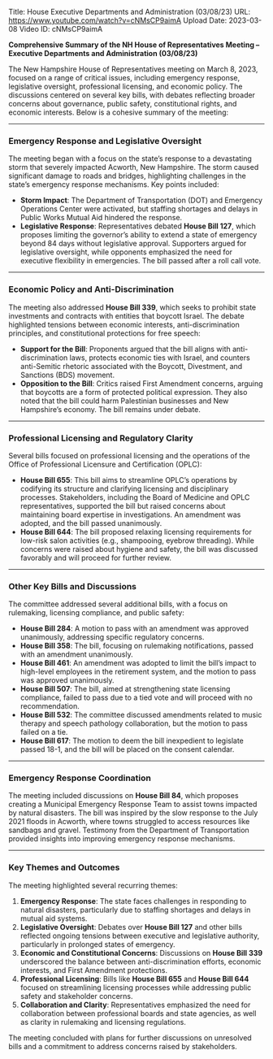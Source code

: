 Title: House Executive Departments and Administration (03/08/23)
URL: https://www.youtube.com/watch?v=cNMsCP9aimA
Upload Date: 2023-03-08
Video ID: cNMsCP9aimA

**Comprehensive Summary of the NH House of Representatives Meeting – Executive Departments and Administration (03/08/23)**

The New Hampshire House of Representatives meeting on March 8, 2023, focused on a range of critical issues, including emergency response, legislative oversight, professional licensing, and economic policy. The discussions centered on several key bills, with debates reflecting broader concerns about governance, public safety, constitutional rights, and economic interests. Below is a cohesive summary of the meeting:

---

### **Emergency Response and Legislative Oversight**
The meeting began with a focus on the state’s response to a devastating storm that severely impacted Acworth, New Hampshire. The storm caused significant damage to roads and bridges, highlighting challenges in the state’s emergency response mechanisms. Key points included:
- **Storm Impact**: The Department of Transportation (DOT) and Emergency Operations Center were activated, but staffing shortages and delays in Public Works Mutual Aid hindered the response.
- **Legislative Response**: Representatives debated **House Bill 127**, which proposes limiting the governor’s ability to extend a state of emergency beyond 84 days without legislative approval. Supporters argued for legislative oversight, while opponents emphasized the need for executive flexibility in emergencies. The bill passed after a roll call vote.

---

### **Economic Policy and Anti-Discrimination**
The meeting also addressed **House Bill 339**, which seeks to prohibit state investments and contracts with entities that boycott Israel. The debate highlighted tensions between economic interests, anti-discrimination principles, and constitutional protections for free speech:
- **Support for the Bill**: Proponents argued that the bill aligns with anti-discrimination laws, protects economic ties with Israel, and counters anti-Semitic rhetoric associated with the Boycott, Divestment, and Sanctions (BDS) movement.
- **Opposition to the Bill**: Critics raised First Amendment concerns, arguing that boycotts are a form of protected political expression. They also noted that the bill could harm Palestinian businesses and New Hampshire’s economy. The bill remains under debate.

---

### **Professional Licensing and Regulatory Clarity**
Several bills focused on professional licensing and the operations of the Office of Professional Licensure and Certification (OPLC):
- **House Bill 655**: This bill aims to streamline OPLC’s operations by codifying its structure and clarifying licensing and disciplinary processes. Stakeholders, including the Board of Medicine and OPLC representatives, supported the bill but raised concerns about maintaining board expertise in investigations. An amendment was adopted, and the bill passed unanimously.
- **House Bill 644**: The bill proposed relaxing licensing requirements for low-risk salon activities (e.g., shampooing, eyebrow threading). While concerns were raised about hygiene and safety, the bill was discussed favorably and will proceed for further review.

---

### **Other Key Bills and Discussions**
The committee addressed several additional bills, with a focus on rulemaking, licensing compliance, and public safety:
- **House Bill 284**: A motion to pass with an amendment was approved unanimously, addressing specific regulatory concerns.
- **House Bill 358**: The bill, focusing on rulemaking notifications, passed with an amendment unanimously.
- **House Bill 461**: An amendment was adopted to limit the bill’s impact to high-level employees in the retirement system, and the motion to pass was approved unanimously.
- **House Bill 507**: The bill, aimed at strengthening state licensing compliance, failed to pass due to a tied vote and will proceed with no recommendation.
- **House Bill 532**: The committee discussed amendments related to music therapy and speech pathology collaboration, but the motion to pass failed on a tie.
- **House Bill 617**: The motion to deem the bill inexpedient to legislate passed 18-1, and the bill will be placed on the consent calendar.

---

### **Emergency Response Coordination**
The meeting included discussions on **House Bill 84**, which proposes creating a Municipal Emergency Response Team to assist towns impacted by natural disasters. The bill was inspired by the slow response to the July 2021 floods in Acworth, where towns struggled to access resources like sandbags and gravel. Testimony from the Department of Transportation provided insights into improving emergency response mechanisms.

---

### **Key Themes and Outcomes**
The meeting highlighted several recurring themes:
1. **Emergency Response**: The state faces challenges in responding to natural disasters, particularly due to staffing shortages and delays in mutual aid systems.
2. **Legislative Oversight**: Debates over **House Bill 127** and other bills reflected ongoing tensions between executive and legislative authority, particularly in prolonged states of emergency.
3. **Economic and Constitutional Concerns**: Discussions on **House Bill 339** underscored the balance between anti-discrimination efforts, economic interests, and First Amendment protections.
4. **Professional Licensing**: Bills like **House Bill 655** and **House Bill 644** focused on streamlining licensing processes while addressing public safety and stakeholder concerns.
5. **Collaboration and Clarity**: Representatives emphasized the need for collaboration between professional boards and state agencies, as well as clarity in rulemaking and licensing regulations.

The meeting concluded with plans for further discussions on unresolved bills and a commitment to address concerns raised by stakeholders.